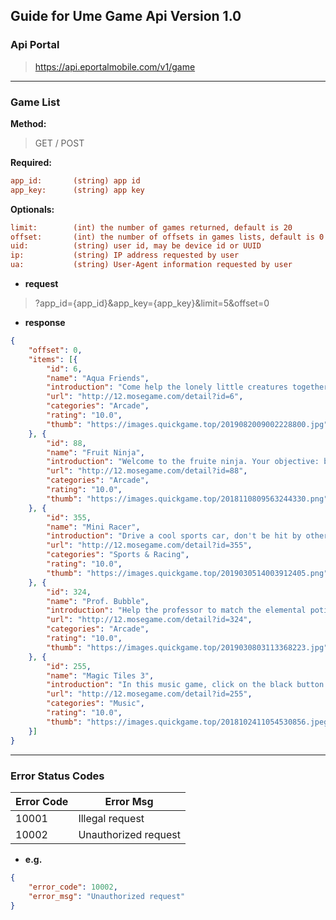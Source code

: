 ## Guide for Ume Game Api Version 1.0

### Api Portal 

> https://api.eportalmobile.com/v1/game

------

### Game List

**Method:**

> GET / POST

 **Required:**

```ini
app_id:       (string) app id
app_key:      (string) app key
```

**Optionals:** 

```ini
limit:	      (int) the number of games returned, default is 20
offset:	      (int) the number of offsets in games lists, default is 0
uid:          (string) user id, may be device id or UUID
ip:           (string) IP address requested by user
ua:           (string) User-Agent information requested by user
```

- **request**

> ?app_id={app_id}&app_key={app_key}&limit=5&offset=0

- **response**

```json
{
	"offset": 0,
	"items": [{
		"id": 6,
		"name": "Aqua Friends",
		"introduction": "Come help the lonely little creatures together so they are no longer alone",
		"url": "http://12.mosegame.com/detail?id=6",
		"categories": "Arcade",
		"rating": "10.0",
		"thumb": "https://images.quickgame.top/2019082009002228800.jpg"
	}, {
		"id": 88,
		"name": "Fruit Ninja",
		"introduction": "Welcome to the fruite ninja. Your objective: become a master of slicing fruit! What better way to do that than play Fruit Ninja, the original hit fruit-slicing game?",
		"url": "http://12.mosegame.com/detail?id=88",
		"categories": "Arcade",
		"rating": "10.0",
		"thumb": "https://images.quickgame.top/2018110809563244330.png"
	}, {
		"id": 355,
		"name": "Mini Racer",
		"introduction": "Drive a cool sports car, don't be hit by other vehicles, win the game",
		"url": "http://12.mosegame.com/detail?id=355",
		"categories": "Sports & Racing",
		"rating": "10.0",
		"thumb": "https://images.quickgame.top/2019030514003912405.png"
	}, {
		"id": 324,
		"name": "Prof. Bubble",
		"introduction": "Help the professor to match the elemental potions together",
		"url": "http://12.mosegame.com/detail?id=324",
		"categories": "Arcade",
		"rating": "10.0",
		"thumb": "https://images.quickgame.top/2019030803113368223.jpg"
	}, {
		"id": 255,
		"name": "Magic Tiles 3",
		"introduction": "In this music game, click on the black button to pop up beautiful songs.",
		"url": "http://12.mosegame.com/detail?id=255",
		"categories": "Music",
		"rating": "10.0",
		"thumb": "https://images.quickgame.top/2018102411054530856.jpeg"
	}]
}
```

------

### Error Status Codes

| **Error Code** | **Error Msg**        |
| -------------- | -------------------- |
| 10001          | Illegal request      |
| 10002          | Unauthorized request |

- **e.g.**

```json
{
	"error_code": 10002,
	"error_msg": "Unauthorized request"
}
```

